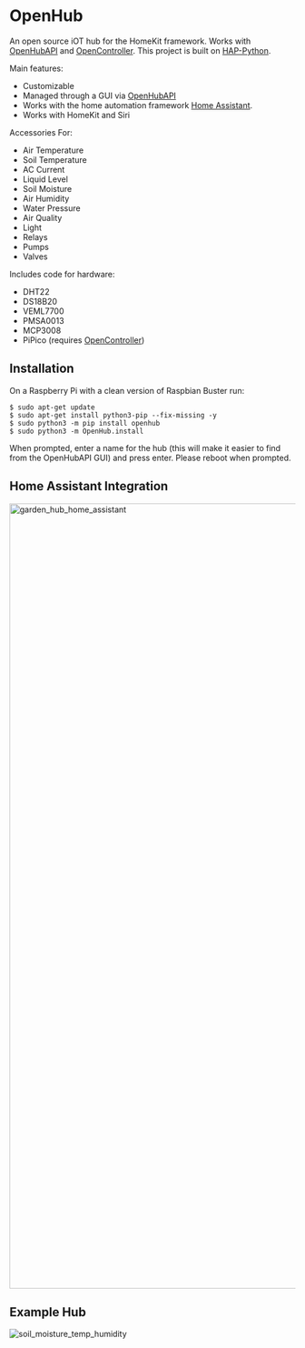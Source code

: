 # OpenHub

An open source iOT hub for the HomeKit framework. Works with [OpenHubAPI](https://github.com/ganonp/OpenHubAPI) and [OpenController](https://github.com/ganonp/OpenController). This project is built on [HAP-Python](https://github.com/ikalchev/HAP-python). 

Main features:

* Customizable
* Managed through a GUI via [OpenHubAPI](https://github.com/ganonp/OpenHubAPI)
* Works with the home automation framework [Home Assistant](https://github.com/home-assistant/home-assistant).
* Works with HomeKit and Siri

Accessories For:
* Air Temperature
* Soil Temperature
* AC Current
* Liquid Level
* Soil Moisture
* Air Humidity
* Water Pressure
* Air Quality
* Light
* Relays
* Pumps
* Valves

Includes code for hardware:
* DHT22
* DS18B20
* VEML7700
* PMSA0013
* MCP3008
* PiPico (requires [OpenController](https://github.com/ganonp/OpenController))

## Installation 

On a Raspberry Pi with a clean version of Raspbian Buster run:
```
$ sudo apt-get update
$ sudo apt-get install python3-pip --fix-missing -y
$ sudo python3 -m pip install openhub
$ sudo python3 -m OpenHub.install
```
When prompted, enter a name for the hub (this will make it easier to find from the OpenHubAPI GUI) and press enter.
Please reboot when prompted.

## Home Assistant Integration 

<img width="1381" alt="garden_hub_home_assistant" src="https://user-images.githubusercontent.com/3904428/142282799-40c58ffb-13dd-4115-ba77-7052f0199957.png">

## Example Hub

![soil_moisture_temp_humidity](https://user-images.githubusercontent.com/3904428/142282859-fffbcc82-ac24-4a6b-afc1-daf44ad1abfe.jpg)
